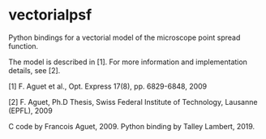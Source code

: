 # vectorialpsf
Python bindings for a vectorial model of the microscope point spread function. 

The model is described in [1].
For more information and implementation details, see [2].


[1] F. Aguet et al., Opt. Express 17(8), pp. 6829-6848, 2009

[2] F. Aguet, Ph.D Thesis, Swiss Federal Institute of Technology, Lausanne (EPFL), 2009

C code by Francois Aguet, 2009. Python binding by Talley Lambert, 2019.